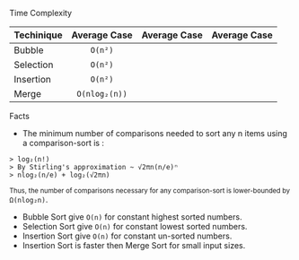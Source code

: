Time Complexity

| Techinique   | Average Case   | Average Case   | Average Case   |
| ------------ |:--------------:| -------------- | --------------:|
| Bubble       | `O(n²)`        |                |                |
| Selection    | `O(n²)`        |                |                |
| Insertion    | `O(n²)`        |                |                |
| Merge        | `O(nlog₂(n))`  |                |                |

Facts
- The minimum number of comparisons needed to sort any n items using a comparison-sort is :
```
> log₂(n!)
> By Stirling's approximation ~ √2πn(n/e)ⁿ
> nlog₂(n/e) + log₂(√2πn)
```
  <sub>Thus, the number of comparisons necessary for any comparison-sort is lower-bounded by</sub> `Ω(nlog₂n)`.
- Bubble Sort give `O(n)` for constant highest sorted numbers.
- Selection Sort give `O(n)` for constant lowest sorted numbers.
- Insertion Sort give `O(n)` for constant un-sorted numbers.
- Insertion Sort is faster then Merge Sort for small input sizes.
